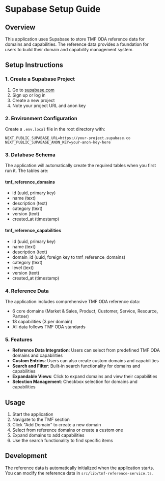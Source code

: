 # Supabase Setup Guide

## Overview

This application uses Supabase to store TMF ODA reference data for domains and capabilities. The reference data provides a foundation for users to build their domain and capability management system.

## Setup Instructions

### 1. Create a Supabase Project

1. Go to [supabase.com](https://supabase.com)
2. Sign up or log in
3. Create a new project
4. Note your project URL and anon key

### 2. Environment Configuration

Create a `.env.local` file in the root directory with:

```
NEXT_PUBLIC_SUPABASE_URL=https://your-project.supabase.co
NEXT_PUBLIC_SUPABASE_ANON_KEY=your-anon-key-here
```

### 3. Database Schema

The application will automatically create the required tables when you first run it. The tables are:

#### tmf_reference_domains

- id (uuid, primary key)
- name (text)
- description (text)
- category (text)
- version (text)
- created_at (timestamp)

#### tmf_reference_capabilities

- id (uuid, primary key)
- name (text)
- description (text)
- domain_id (uuid, foreign key to tmf_reference_domains)
- category (text)
- level (text)
- version (text)
- created_at (timestamp)

### 4. Reference Data

The application includes comprehensive TMF ODA reference data:

- 6 core domains (Market & Sales, Product, Customer, Service, Resource, Partner)
- 18 capabilities (3 per domain)
- All data follows TMF ODA standards

### 5. Features

- **Reference Data Integration**: Users can select from predefined TMF ODA domains and capabilities
- **Custom Entries**: Users can also create custom domains and capabilities
- **Search and Filter**: Built-in search functionality for domains and capabilities
- **Expandable Views**: Click to expand domains and view their capabilities
- **Selection Management**: Checkbox selection for domains and capabilities

## Usage

1. Start the application
2. Navigate to the TMF section
3. Click "Add Domain" to create a new domain
4. Select from reference domains or create a custom one
5. Expand domains to add capabilities
6. Use the search functionality to find specific items

## Development

The reference data is automatically initialized when the application starts. You can modify the reference data in `src/lib/tmf-reference-service.ts`.
